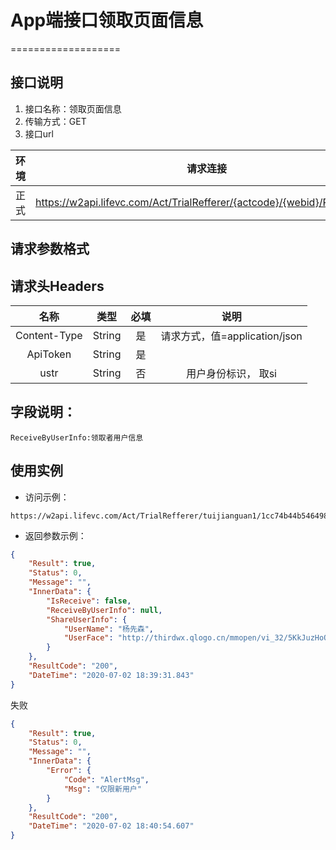 # App端接口领取页面信息
===================

## **接口说明**

1. 接口名称：领取页面信息
2. 传输方式：GET
3. 接口url

| **环境** | **请求连接** | **说明** |
| :-------: | :----------: | :---: |
| 正式|https://w2api.lifevc.com/Act/TrialRefferer/{actcode}/{webid}/ReceiveInfo| 

## **请求参数格式**

## **请求头Headers**

| **名称** | **类型** | **必填** | **说明** |
| :-------: 	 | :----: | :------:  | :---: |
| Content-Type    	 | String |  是    | 请求方式，值=application/json
| ApiToken    	 | String |  是    | 
| ustr    	 | String |  否    | 用户身份标识， 取si

## **字段说明：**
```
ReceiveByUserInfo:领取者用户信息
```

## **使用实例**

* 访问示例：
```
https://w2api.lifevc.com/Act/TrialRefferer/tuijianguan1/1cc74b44b546498898d02cc9f6644b2b/ReceiveInfo
```
* 返回参数示例：
```json
{
    "Result": true,
    "Status": 0,
    "Message": "",
    "InnerData": {
        "IsReceive": false,
        "ReceiveByUserInfo": null,
        "ShareUserInfo": {
            "UserName": "杨先森",
            "UserFace": "http://thirdwx.qlogo.cn/mmopen/vi_32/5KkJuzHoQA6V4j3Zeu7wOicScPBXO5oww8XpYo2WaZ7ppQ0AceSgjNgzlw4NDmIRoiaGr6Ip8icGGHA1XxZ2RXH4g/132"
        }
    },
    "ResultCode": "200",
    "DateTime": "2020-07-02 18:39:31.843"
}

```
失败
```json
{
    "Result": true,
    "Status": 0,
    "Message": "",
    "InnerData": {
        "Error": {
            "Code": "AlertMsg",
            "Msg": "仅限新用户"
        }
    },
    "ResultCode": "200",
    "DateTime": "2020-07-02 18:40:54.607"
}
```
